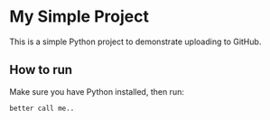 # My Simple Project

This is a simple Python project to demonstrate uploading to GitHub.

## How to run

Make sure you have Python installed, then run:

```bash
better call me..
